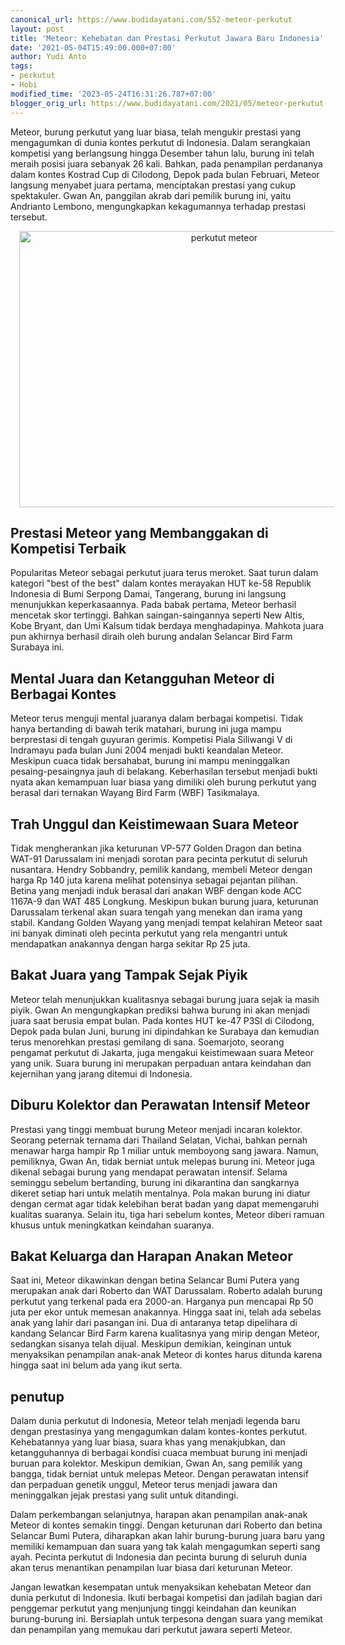 ```yaml
---
canonical_url: https://www.budidayatani.com/552-meteor-perkutut
layout: post
title: 'Meteor: Kehebatan dan Prestasi Perkutut Jawara Baru Indonesia'
date: '2021-05-04T15:49:00.000+07:00'
author: Yudi Anto
tags:
- perkutut
- Hobi
modified_time: '2023-05-24T16:31:26.787+07:00'
blogger_orig_url: https://www.budidayatani.com/2021/05/meteor-perkutut-jawara-baru-indonesia.html
---
```


<p>Meteor, burung perkutut yang luar biasa, telah mengukir prestasi yang mengagumkan di dunia kontes perkutut di Indonesia. Dalam serangkaian kompetisi yang berlangsung hingga Desember tahun lalu, burung ini telah meraih posisi juara sebanyak 26 kali. Bahkan, pada penampilan perdananya dalam kontes Kostrad Cup di Cilodong, Depok pada bulan Februari, Meteor langsung menyabet juara pertama, menciptakan prestasi yang cukup spektakuler. Gwan An, panggilan akrab dari pemilik burung ini, yaitu Andrianto Lembono, mengungkapkan kekagumannya terhadap prestasi tersebut.</p><div class="separator" style="clear: both; text-align: center;"><a href="https://blogger.googleusercontent.com/img/b/R29vZ2xl/AVvXsEinXwZ3xZBvtO6Uk69P9NcJB5u4cq4XHuh9H1ppArfoMrW4CbxWayNIds2mSdqg2e1w-OcpCm0jkI_uMMOb_TJXfleky4re5dNdnFi813Yg41JWrwuqZA2rN_T4ht73JLL5AAeW-uxt2JsS7d03ySZIFCmiKrgLcgjVdsUEmdY2-f1rcYO8ooVEFlbVKQ/s1740/kutut.jpg" imageanchor="1" style="margin-left: 1em; margin-right: 1em;"><img alt="perkutut meteor" border="0" data-original-height="1200" data-original-width="1740" height="442" src="https://blogger.googleusercontent.com/img/b/R29vZ2xl/AVvXsEinXwZ3xZBvtO6Uk69P9NcJB5u4cq4XHuh9H1ppArfoMrW4CbxWayNIds2mSdqg2e1w-OcpCm0jkI_uMMOb_TJXfleky4re5dNdnFi813Yg41JWrwuqZA2rN_T4ht73JLL5AAeW-uxt2JsS7d03ySZIFCmiKrgLcgjVdsUEmdY2-f1rcYO8ooVEFlbVKQ/w640-h442/kutut.jpg" width="640" /></a></div><h2>Prestasi Meteor yang Membanggakan di Kompetisi Terbaik</h2><p>Popularitas Meteor sebagai perkutut juara terus meroket. Saat turun dalam kategori "best of the best" dalam kontes merayakan HUT ke-58 Republik Indonesia di Bumi Serpong Damai, Tangerang, burung ini langsung menunjukkan keperkasaannya. Pada babak pertama, Meteor berhasil mencetak skor tertinggi. Bahkan saingan-saingannya seperti New Altis, Kobe Bryant, dan Umi Kalsum tidak berdaya menghadapinya. Mahkota juara pun akhirnya berhasil diraih oleh burung andalan Selancar Bird Farm Surabaya ini.</p><h2>Mental Juara dan Ketangguhan Meteor di Berbagai Kontes</h2><p>Meteor terus menguji mental juaranya dalam berbagai kompetisi. Tidak hanya bertanding di bawah terik matahari, burung ini juga mampu berprestasi di tengah guyuran gerimis. Kompetisi Piala Siliwangi V di Indramayu pada bulan Juni 2004 menjadi bukti keandalan Meteor. Meskipun cuaca tidak bersahabat, burung ini mampu meninggalkan pesaing-pesaingnya jauh di belakang. Keberhasilan tersebut menjadi bukti nyata akan kemampuan luar biasa yang dimiliki oleh burung perkutut yang berasal dari ternakan Wayang Bird Farm (WBF) Tasikmalaya.</p><h2>Trah Unggul dan Keistimewaan Suara Meteor</h2><p>Tidak mengherankan jika keturunan VP-577 Golden Dragon dan betina WAT-91 Darussalam ini menjadi sorotan para pecinta perkutut di seluruh nusantara. Hendry Sobbandry, pemilik kandang, membeli Meteor dengan harga Rp 140 juta karena melihat potensinya sebagai pejantan pilihan. Betina yang menjadi induk berasal dari anakan WBF dengan kode ACC 1167A-9 dan WAT 485 Longkung. Meskipun bukan burung juara, keturunan Darussalam terkenal akan suara tengah yang menekan dan irama yang stabil. Kandang Golden Wayang yang menjadi tempat kelahiran Meteor saat ini banyak diminati oleh pecinta perkutut yang rela mengantri untuk mendapatkan anakannya dengan harga sekitar Rp 25 juta.</p><h2>Bakat Juara yang Tampak Sejak Piyik</h2><p>Meteor telah menunjukkan kualitasnya sebagai burung juara sejak ia masih piyik. Gwan An mengungkapkan prediksi bahwa burung ini akan menjadi juara saat berusia empat bulan. Pada kontes HUT ke-47 P3SI di Cilodong, Depok pada bulan Juni, burung ini dipindahkan ke Surabaya dan kemudian terus menorehkan prestasi gemilang di sana. Soemarjoto, seorang pengamat perkutut di Jakarta, juga mengakui keistimewaan suara Meteor yang unik. Suara burung ini merupakan perpaduan antara keindahan dan kejernihan yang jarang ditemui di Indonesia.</p><h2>Diburu Kolektor dan Perawatan Intensif Meteor</h2><p>Prestasi yang tinggi membuat burung Meteor menjadi incaran kolektor. Seorang peternak ternama dari Thailand Selatan, Vichai, bahkan pernah menawar harga hampir Rp 1 miliar untuk memboyong sang jawara. Namun, pemiliknya, Gwan An, tidak berniat untuk melepas burung ini. Meteor juga dikenal sebagai burung yang mendapat perawatan intensif. Selama seminggu sebelum bertanding, burung ini dikarantina dan sangkarnya dikeret setiap hari untuk melatih mentalnya. Pola makan burung ini diatur dengan cermat agar tidak kelebihan berat badan yang dapat memengaruhi kualitas suaranya. Selain itu, tiga hari sebelum kontes, Meteor diberi ramuan khusus untuk meningkatkan keindahan suaranya.</p><h2>Bakat Keluarga dan Harapan Anakan Meteor</h2><p>Saat ini, Meteor dikawinkan dengan betina Selancar Bumi Putera yang merupakan anak dari Roberto dan WAT Darussalam. Roberto adalah burung perkutut yang terkenal pada era 2000-an. Harganya pun mencapai Rp 50 juta per ekor untuk memesan anakannya. Hingga saat ini, telah ada sebelas anak yang lahir dari pasangan ini. Dua di antaranya tetap dipelihara di kandang Selancar Bird Farm karena kualitasnya yang mirip dengan Meteor, sedangkan sisanya telah dijual. Meskipun demikian, keinginan untuk menyaksikan penampilan anak-anak Meteor di kontes harus ditunda karena hingga saat ini belum ada yang ikut serta.</p><h2>penutup</h2><p>Dalam dunia perkutut di Indonesia, Meteor telah menjadi legenda baru dengan prestasinya yang mengagumkan dalam kontes-kontes perkutut. Kehebatannya yang luar biasa, suara khas yang menakjubkan, dan ketangguhannya di berbagai kondisi cuaca membuat burung ini menjadi buruan para kolektor. Meskipun demikian, Gwan An, sang pemilik yang bangga, tidak berniat untuk melepas Meteor. Dengan perawatan intensif dan perpaduan genetik unggul, Meteor terus menjadi jawara dan meninggalkan jejak prestasi yang sulit untuk ditandingi.</p><p>Dalam perkembangan selanjutnya, harapan akan penampilan anak-anak Meteor di kontes semakin tinggi. Dengan keturunan dari Roberto dan betina Selancar Bumi Putera, diharapkan akan lahir burung-burung juara baru yang memiliki kemampuan dan suara yang tak kalah mengagumkan seperti sang ayah. Pecinta perkutut di Indonesia dan pecinta burung di seluruh dunia akan terus menantikan penampilan luar biasa dari keturunan Meteor.</p><p>Jangan lewatkan kesempatan untuk menyaksikan kehebatan Meteor dan dunia perkutut di Indonesia. Ikuti berbagai kompetisi dan jadilah bagian dari penggemar perkutut yang menjunjung tinggi keindahan dan keunikan burung-burung ini. Bersiaplah untuk terpesona dengan suara yang memikat dan penampilan yang memukau dari perkutut jawara seperti Meteor.</p>